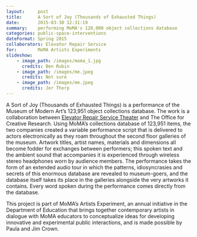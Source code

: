 ```yaml
---
layout:     post
title:      A Sort of Joy (Thousands of Exhausted Things)
date:       2015-03-30 12:31:19
summary:    performing MoMA's 120,000 object collections database
categories: public-space-interventions
dateFormat: Spring 2015
collaborators: Elevator Repair Service
for:        MoMA Artists Experiments
slideshow:
    - image_path: /images/moma_1.jpg
      credits: Ben Rubin
    - image_path: /images/me.jpeg
      credits: Not sure
    - image_path: /images/me.jpeg
      credits: Jer Thorp
---
```


A Sort of Joy (Thousands of Exhausted Things) is a performance of the Museum of Modern Art’s 123,951 object collections database. The work is a collaboration between <a href="https://www.elevator.org/" target="_blank">Elevator Repair Service Theater</a> and The Office for Creative Research. Using MoMA’s collections database of 123,951 items, the two companies created a variable performance script that is delivered to actors electronically as they roam throughout the second floor galleries of the museum. Artwork titles, artist names, materials and dimensions all become fodder for exchanges between performers; this spoken text and the ambient sound that accompanies it is experienced through wireless stereo headphones worn by audience members. The performance takes the form of an extended audio tour in which the patterns, idiosyncrasies and secrets of this enormous database are revealed to museum-goers, and the database itself takes its place in the galleries alongside the very artworks it contains. Every word spoken during the performance comes directly from the database.

This project is part of MoMA’s Artists Experiment, an annual initiative in the Department of Education that brings together contemporary artists in dialogue with MoMA educators to conceptualize ideas for developing innovative and experimental public interactions, and is made possible by Paula and Jim Crown.